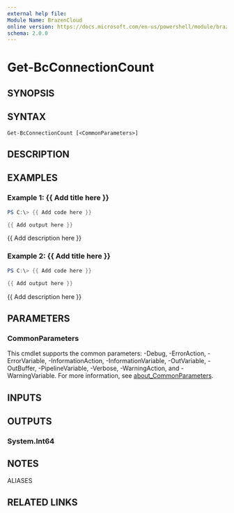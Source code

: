 ```yaml
---
external help file:
Module Name: BrazenCloud
online version: https://docs.microsoft.com/en-us/powershell/module/brazencloud/get-bcconnectioncount
schema: 2.0.0
---
```


# Get-BcConnectionCount

## SYNOPSIS


## SYNTAX

```
Get-BcConnectionCount [<CommonParameters>]
```

## DESCRIPTION


## EXAMPLES

### Example 1: {{ Add title here }}
```powershell
PS C:\> {{ Add code here }}

{{ Add output here }}
```

{{ Add description here }}

### Example 2: {{ Add title here }}
```powershell
PS C:\> {{ Add code here }}

{{ Add output here }}
```

{{ Add description here }}

## PARAMETERS

### CommonParameters
This cmdlet supports the common parameters: -Debug, -ErrorAction, -ErrorVariable, -InformationAction, -InformationVariable, -OutVariable, -OutBuffer, -PipelineVariable, -Verbose, -WarningAction, and -WarningVariable. For more information, see [about_CommonParameters](http://go.microsoft.com/fwlink/?LinkID=113216).

## INPUTS

## OUTPUTS

### System.Int64

## NOTES

ALIASES

## RELATED LINKS


